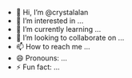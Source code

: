 - 👋 Hi, I’m @crystalalan
- 👀 I’m interested in ...
- 🌱 I’m currently learning ...
- 💞️ I’m looking to collaborate on ...
- 📫 How to reach me ...
- 😄 Pronouns: ...
- ⚡ Fun fact: ...

<!---
crystalalan/crystalalan is a ✨ special ✨ repository because its `README.md` (this file) appears on your GitHub profile.
You can click the Preview link to take a look at your changes.
--->
